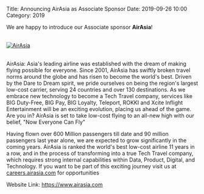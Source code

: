 Title: Announcing AirAsia as Associate Sponsor
Date: 2019-09-26 10:00
Category: 2019

We are happy to introduce our Associate sponsor **AirAsia**!

<!-- PELICAN_END_SUMMARY -->
<br>
<div class="text-center">
  <a href="https://www.airasia.com" target="_blank">
    <img src="{filename}/images/sponsors/airasia.png" alt="AirAsia">
  </a>
</div>
<br>

AirAsia: Asia's leading airline was established with the dream of making flying possible for everyone. Since 2001, AirAsia has swiftly broken travel norms around the globe and has risen to become the world's best. Driven by the Dare to Dream spirit, we pride ourselves on being the region's largest low-cost carrier, serving 24 countries and over 130 destinations. As we embrace new technology to become a Tech Travel company, services like BIG Duty-Free, BIG Pay, BIG Loyalty, Teleport, ROKKI and Xcite Inflight Entertainment will be an exciting evolution, placing us ahead of the game. Are you in? AirAsia is set to take low-cost flying to an all-new high with our belief, "Now Everyone Can Fly"

Having flown over 600 Million passengers till date and 90 million passengers last year alone, we are expected to grow significantly in the coming years. AirAsia is ranked the world's best low-cost airline 11 years in a row, and in the process of transforming into a true Tech Travel company, which requires strong internal capabilities within Data, Product, Digital, and Technology. If you want to be part of this exciting journey visit us at <a href="https://careers.airasia.com" target="_blank">careers.airasia.com</a> for opportunities

Website Link: <a href="https://www.airasia.com" target="_blank">https://www.airasia.com</a>
